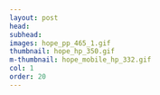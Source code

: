 ```yaml
---
layout: post
head: 
subhead: 
images: hope_pp_465_1.gif
thumbnail: hope_hp_350.gif
m-thumbnail: hope_mobile_hp_332.gif
col: 1
order: 20
---
```

